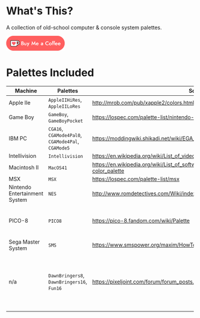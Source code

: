 # What's This?

A collection of old-school computer & console system palettes.

[![Buy Me a Coffee at ko-fi.com](https://raw.githubusercontent.com/BenMakesGames/AssetsForNuGet/main/buymeacoffee.png)](https://ko-fi.com/A0A12KQ16)

# Palettes Included

| Machine                       | Palettes                                           | Source                                                       | Comments                                                     |
| ----------------------------- | -------------------------------------------------- | ------------------------------------------------------------ | ------------------------------------------------------------ |
| Apple IIe                     | `AppleIIHiRes`, `AppleIILoRes`                     | http://mrob.com/pub/xapple2/colors.html                      |                                                              |
| Game Boy                      | `GameBoy`, `GameBoyPocket`                         | https://lospec.com/palette-list/nintendo-gameboy-bgb         |                                                              |
| IBM PC                        | `CGA16`, `CGAMode4Pal0`, `CGAMode4Pal`, `CGAMode5` | https://moddingwiki.shikadi.net/wiki/EGA_Palette#Default_Palette |                                                              |
| Intellivision                 | `Intellivision`                                    | https://en.wikipedia.org/wiki/List_of_video_game_console_palettes |                                                              |
| Macintosh II                  | `MacOS41`                                          | https://en.wikipedia.org/wiki/List_of_software_palettes#Apple_Macintosh_default_16-color_palette |                                                              |
| MSX                           | `MSX`                                              | https://lospec.com/palette-list/msx                          |                                                              |
| Nintendo Entertainment System | `NES`                                              | http://www.romdetectives.com/Wiki/index.php?title=NES_Palette |                                                              |
| PICO-8                        | `PICO8`                                            | https://pico-8.fandom.com/wiki/Palette                       | The PICO-8 is a fantasy console system.                      |
| Sega Master System            | `SMS`                                              | https://www.smspower.org/maxim/HowToProgram/Palette          |                                                              |
| n/a                           | `DawnBringers8`, `DawnBringers16`, `Fun16`         | https://pixeljoint.com/forum/forum_posts.asp?TID=12795       | Neither computers nor console systems; I just happen to like these palettes :P |
